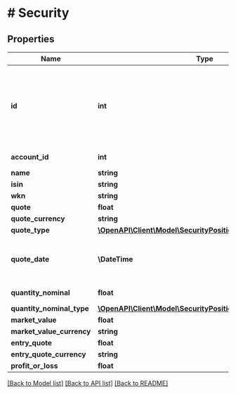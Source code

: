 # # Security

## Properties

Name | Type | Description | Notes
------------ | ------------- | ------------- | -------------
**id** | **int** | Identifier. Note: Whenever a security account is being updated, its security positions will be internally re-created, meaning that the identifier of a security position might change over time. |
**account_id** | **int** | Security account identifier |
**name** | **string** | Name | [optional]
**isin** | **string** | ISIN | [optional]
**wkn** | **string** | WKN | [optional]
**quote** | **float** | Quote | [optional]
**quote_currency** | **string** | Currency of quote | [optional]
**quote_type** | [**\OpenAPI\Client\Model\SecurityPositionQuoteType**](SecurityPositionQuoteType.md) |  | [optional]
**quote_date** | **\DateTime** | &lt;strong&gt;Format:&lt;/strong&gt; &#39;YYYY-MM-DD&#39;T&#39;HH:MM:SS.SSSXXX&#39; (RFC 3339, section 5.6)&lt;br/&gt;Quote date. | [optional]
**quantity_nominal** | **float** | Value of quantity or nominal | [optional]
**quantity_nominal_type** | [**\OpenAPI\Client\Model\SecurityPositionQuantityNominalType**](SecurityPositionQuantityNominalType.md) |  | [optional]
**market_value** | **float** | Market value | [optional]
**market_value_currency** | **string** | Currency of market value | [optional]
**entry_quote** | **float** | Entry quote | [optional]
**entry_quote_currency** | **string** | Currency of entry quote | [optional]
**profit_or_loss** | **float** | Current profit or loss | [optional]

[[Back to Model list]](../../README.md#models) [[Back to API list]](../../README.md#endpoints) [[Back to README]](../../README.md)
